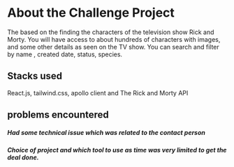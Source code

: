 # About the Challenge Project
The based on the finding the characters of the television show Rick and Morty. You will have access to about hundreds of characters with images, and some other details as seen on the TV show. You can search and filter by name , created date, status, species.

## Stacks used
React.js, tailwind.css, apollo client and The Rick and Morty API

## problems encountered
##### Had some technical issue which was related to the contact person
##### Choice of project and which tool to use as time was very limited to get the deal done.

